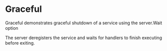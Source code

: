 # Graceful

Graceful demonstrates graceful shutdown of a service using the server.Wait option

The server deregisters the service and waits for handlers to finish executing before exiting.

